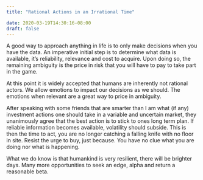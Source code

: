 ```yaml
---
title: "Rational Actions in an Irrational Time"

date: 2020-03-19T14:30:16-08:00
draft: false
---
```


A good way to approach anything in life is to only make decisions when you have the data. An imperative initial step is to determine what data is available, it’s reliability, relevance and cost to acquire. Upon doing so, the remaining ambiguity is the price in risk that you will have to pay to take part in the game.

 

At this point it is widely accepted that humans are inherently not rational actors. We allow emotions to impact our decisions as we should. The emotions when relevant are a great way to price in ambiguity.

 

After speaking with some friends that are smarter than I am what (if any) investment actions one should take in a variable and uncertain market, they unanimously agree that the best action is to stick to ones long term plan. If reliable information becomes available, volatility should subside. This is then the time to act, you are no longer catching a falling knife with no floor in site. Resist the urge to buy, just because. You have no clue what you are doing nor what is happening.

What we do know is that humankind is very resilient, there will be brighter days. Many more opportunities to seek an edge, alpha and return a reasonable beta.
